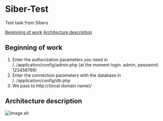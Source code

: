 # Siber-Test
Test task from Sibers

[Beginning of work](#start) 
[Architecture description](#start) 

<a name="start"><h2>Beginning of work</h2></a>  
1. Enter the authorization parameters you need in /../application/config/admin.php (at the moment login: admin, password: 123456789)
2. Enter the connection parameters with the database in /../application/config/db.php 
3. We pass to http://{local domain name}/

<a name="start"><h2>Architecture description</h2></a>

![Image alt](https://github.com/AlexandrBuilder/SIBERS_TEST/raw/1/image/architecture)



